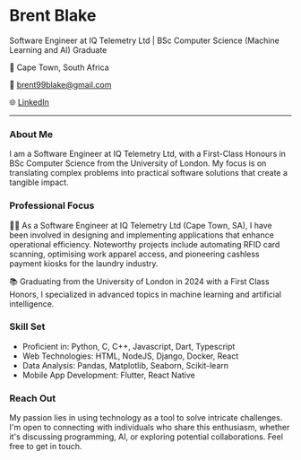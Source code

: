 # Brent Blake

Software Engineer at IQ Telemetry Ltd | BSc Computer Science (Machine Learning and AI) Graduate

📍 Cape Town, South Africa

📧 brent99blake@gmail.com

🌐 [LinkedIn](https://linkedin.com/in/brentvblake)

---

### About Me

I am a Software Engineer at IQ Telemetry Ltd, with a First-Class Honours in BSc Computer Science from the University of London. My focus is on translating complex problems into practical software solutions that create a tangible impact.

### Professional Focus

👨‍💻 As a Software Engineer at IQ Telemetry Ltd (Cape Town, SA), I have been involved in designing and implementing applications that enhance operational efficiency. Noteworthy projects include automating RFID card scanning, optimising work apparel access, and pioneering cashless payment kiosks for the laundry industry.

📚 Graduating from the University of London in 2024 with a First Class Honors, I specialized in advanced topics in machine learning and artificial intelligence.

### Skill Set

- Proficient in: Python, C, C++, Javascript, Dart, Typescript
- Web Technologies: HTML, NodeJS, Django, Docker, React
- Data Analysis: Pandas, Matplotlib, Seaborn, Scikit-learn
- Mobile App Development: Flutter, React Native

### Reach Out

My passion lies in using technology as a tool to solve intricate challenges. I'm open to connecting with individuals who share this enthusiasm, whether it's discussing programming, AI, or exploring potential collaborations. Feel free to get in touch.





